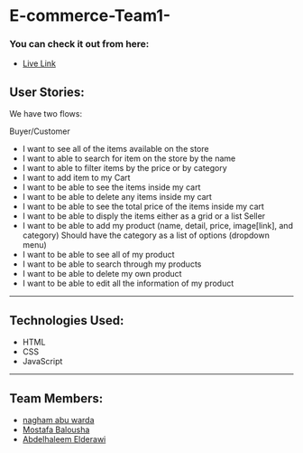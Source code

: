 # E-commerce-Team1-
### You can check it out from here:

- [Live Link](https://ca-g12.github.io/E-commerce-Team1-/)

## User Stories:
We have two flows:

Buyer/Customer
- I want to see all of the items available on the store
- I want to able to search for item on the store by the name
- I want to able to filter items by the price or by category
- I want to add item to my Cart
- I want to be able to see the items inside my cart
- I want to be able to delete any items inside my cart
- I want to be able to see the total price of the items inside my cart
- I want to be able to disply the items either as a grid or a list
Seller
- I want to be able to add my product (name, detail, price, image[link], and category)
Should have the category as a list of options (dropdown menu)
- I want to be able to see all of my product
- I want to be able to search through my products
- I want to be able to delete my own product
- I want to be able to edit all the information of my product
--- 
## Technologies Used:

- HTML
- CSS
- JavaScript
---
## Team Members:
- [nagham abu warda](https://github.com/naghamabuwarda)
- [Mostafa Balousha](https://github.com/MostafaBalousha123)
- [Abdelhaleem Elderawi](https://github.com/Abdelhaleem99)
